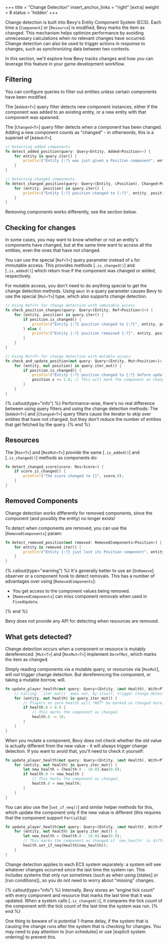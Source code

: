 +++
title = "Change Detection"
insert_anchor_links = "right"
[extra]
weight = 8
status = 'hidden'
+++

Change detection is built into Bevy's Entity Component System (ECS). Each time a
[`Component`] or [`Resource`] is modified, Bevy marks the item as changed. This mechanism helps
optimize performance by avoiding unnecessary calculations when no relevant changes have
occurred. Change detection can also be used to trigger actions in response to changes, such as
synchronizing data between two contexts.

In this section, we'll explore how Bevy tracks changes and how you can leverage this
feature in your game development workflow.

## Filtering

You can configure queries to filter out entities unless certain components have been modified.

The [`Added<T>`] query filter detects new component instances, either if the component was added to
an existing entity, or a new entity with that component was spawned.

The [`Changed<T>`] query filter detects when a component has been changed. Adding a new component
counts as "changed" - in otherwords, this is a superset of [`Added<T>`].

```rust
// Detecting added components
fn detect_added_position(query: Query<Entity, Added<Position>>) {
    for entity in query.iter() {
        println!("Entity {:?} was just given a Position component", entity);
    }
}

// Detecting changed components.
fn detect_changed_position(query: Query<(Entity, &Position), Changed<Position>>) {
    for (entity, position) in query.iter() {
        println!("Entity {:?} position changed to {:?}", entity, position);
    }
}
```

Removing components works differently, see the section below.

## Checking for changes

In some cases, you may want to know whether or not an entity's components have changed, but at
the same time want to access all the entities, even the ones that have _not_ changed.

You can use the special [`Ref<T>`] query parameter instead of `&` for immutable access. This provides
methods [`.is_changed()`] and [`.is_added()`] which return true if the component was changed or
added, respectively.

For mutable access, you don't need to do anything special to get the change detection methods. Using
`&mut` in a query parameter causes Bevy to use the special [`Mut<T>`] type, which also supports change
detection.

```rust
// Using Ref<T> for change detection with immutable access
fn check_position_changes(query: Query<(Entity, Ref<Position>)>) {
    for (entity, position) in query.iter() {
        if position.is_changed() {
            println!("Entity {:?} position changed to {:?}", entity, position);
        } else {
            println!("Entity {:?} position remained {:?}", entity, position);
        }
    }
}

// Using Mut<T> for change detection with mutable access
fn check_and_update_position(mut query: Query<(Entity, Mut<Position>)>) {
    for (entity, mut position) in query.iter_mut() {
        if position.is_changed() {
            println!("Entity {:?} position changed to {:?} before update", entity, *position);
            position.x += 1.0; // This will mark the component as changed
        }
    }
}
```

{% callout(type="info") %}
Performance-wise, there's no real difference between using query filters and using the change
detection methods: The [`Added<T>`] and [`Changed<T>`] query filters cause the iterator to skip
over entities that have not changed, but they don't reduce the number of entities that get fetched
by the query.
{% end %}

## Resources

The [`Res<T>`] and [`ResMut<T>`] provide the same [`.is_added()`] and [`.is_changed()`] methods as
components do:

```rust
fn detect_changed_score(score: Res<Score>) {
    if score.is_changed() {
        println!("The score changed to {}", score.0);
    }
}
```

## Removed Components

Change detection works differently for removed components, since the component (and possibly the
entity) no longer exists!

To detect when components are removed, you can use the [`RemovedComponents`] param:

```rust
fn detect_removed_position(mut removed: RemovedComponents<Position>) {
    for entity in removed.iter() {
        println!("Entity {:?} just lost its Position component", entity);
    }
}
```

{% callout(type="warning") %}
It's generally better to use an [`OnRemove`] observer or a component hook to detect removals.
This has a number of advantages over using [`RemovedComponents`]:

- You get access to the component values being removed.
- [`RemovedComponents`] can miss component removals when used in `FixedUpdate`.

{% end %}

Bevy does not provide any API for detecting when resources are removed.

## What gets detected?

Change detection occurs when a component or resource is mutably dereferenced. [`Mut<T>`] and
[`ResMut<T>`] implement `DerefMut`, which marks the item as changed.

Simply reading components via a mutable query, or resources via [`ResMut`], will _not_ trigger change
detection. But dereferencing the component, or taking a mutable borrow, will.

```rust
fn update_player_health(mut query: Query<(Entity, &mut Health), With<Player>>) {
    // Calling `.iter_mut()` does not, by itself, trigger change detection.
    for (entity, mut health) in query.iter_mut() {
        // Players at zero health will *NOT* be marked as changed here.
        if health.0 > 0.0 {
            // This marks the component as changed.
            health.0 -= 10;
        }
    }
}
```

When you mutate a component, Bevy does not check whether the old value is actually different from
the new value - it will always trigger change detection. If you want to avoid that, you'll need
to check it yourself:

```rust
fn update_player_health(mut query: Query<(Entity, &mut Health), With<Player>>) {
    for (entity, mut health) in query.iter_mut() {
        let new_health = (health.0 - 10.0).max(0.0);
        if health.0 != new_health {
            // This marks the component as changed.
            health.0 = new_health;
        }
    }
}
```

You can also use the [`set_if_neq()`] and similar helper methods for this, which update the component
only if the new value is different (this requires that the component support `PartialEq`):

```rust
fn update_player_health(mut query: Query<(Entity, &mut Health), With<Player>>) {
    for (entity, mut health) in query.iter_mut() {
        let new_health = (health.0 - 10.0).max(0.0);
        // This marks the component as changed if `new_health` is different.
        health.set_if_neq(Health(new_health));
    }
}
```

Change detection applies to each ECS system separately: a system will see whatever changes occurred
since the last time the system ran. This includes systems that only run sometimes (such as when
using [states] or [run conditions]), so you do not need to worry about "missing" changes.

{% callout(type="info") %}
Internally, Bevy stores an "engine tick count" with every component and resource that marks the
last time that it was updated. When a system calls [`.is_changed()`], it compares the tick count
of the component with the tick count of the last time the system was run.
{% end %}

One thing to beware of is potential 1-frame delay, if the system that is causing the change
runs after the system that is checking for changes. You may need to pay attention to [run schedules]
or use [explicit system ordering] to prevent this.
